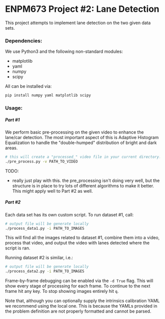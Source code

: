 # ENPM673 Project #2: Lane Detection

This project attempts to implement lane detection on the two given data sets.

### Dependencies:

We use Python3 and the following non-standard modules:
 - matplotlib
 - yaml
 - numpy
 - scipy

All can be installed via:

```bash
pip install numpy yaml matplotlib scipy
``` 

### Usage:

##### Part #1

We perform basic pre-processing on the given video to enhance the lane/car detection. The most important aspect of this is Adaptive Histogram Equalization to handle the "double-humped" distribution of bright and dark areas.

```bash
# this will create a "processed_" video file in your current directory.
./pre_process.py -v PATH_TO_VIDEO
```

TODO:
 - really just play with this. the pre_processing isn't doing very well, but the structure is in place to try lots of different algorithms to make it better. This might apply well to Part #2 as well.

##### Part #2

Each data set has its own custom script. To run dataset #1, call:  
```bash
# output file will be generate locally
./process_data1.py -i PATH_TO_IMAGES
```

This will find all the images related to dataset #1, combine them into a video, process that video, and output the video with lanes detected where the script is ran.

Running dataset #2 is similar, i.e.:  
```bash
# output file will be generate locally
./process_data2.py -i PATH_TO_IMAGES
```

Frame-by-frame debugging can be enabled via the `-d True` flag. This will show every stage of processing for each frame. To continue to the next frame hit any key. To stop showing images entirely hit `q`.

Note that, although you can optionally supply the intrinsics calibration YAML we recommend using the local one. This is because the YAMLs provided in the problem definition are not properly formatted and cannot be parsed.

